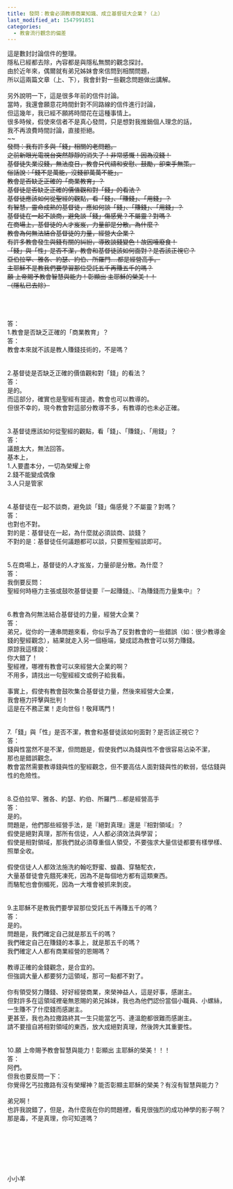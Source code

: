 ```yaml
---
title: 發問：教會必須教導商業知識、成立基督徒大企業？（上）
last_modified_at: 1547991851
categories:
  - 教會流行觀念的偏差
---
```


這是數封討論信件的整理。<br>隱私已經都去除，內容都是與隱私無關的觀念探討。<br>由於近年來，偶爾就有弟兄姊妹會來信問到相關問題，<br>所以這兩篇文章（上、下），我會針對一些觀念問題做出講解。<br><br>另外說明一下，這是很多年前的信件討論。<br>當時，我還會願意花時間針對不同路線的信件進行討論，<br>但這幾年，我已經不願將時間花在這種事情上。<br>很多時候，假使來信者不是真心發問，只是想對我推銷個人理念的話，<br>我不再浪費時間討論，直接拒絕。<br><!--more-->~~~~~~~~~~~~~~~~~~~~<br>發問：我有許多與「錢」相關的老問題。<br>之前新眼光電視台突然靜靜的消失了！非常感慨！因為沒錢！<br>基督徒失業沒錢，無法度日，教會只代禱和安慰、鼓勵，卻束手無策。<br>俗話說：「錢不是萬能，沒錢卻萬萬不能」。<br>教會是否缺乏正確的「商業教育」？<br>基督徒是否缺乏正確的價值觀和對「錢」的看法？<br>基督徒應該如何從聖經的觀點，看「錢」、「賺錢」、「用錢」？<br>有智慧，靈命成熟的基督徒，應如何談「錢」、「賺錢」、「用錢」？<br>基督徒在一起不談商，避免談「錢」傷感覺？不屬靈？對嗎？<br>在商場上，基督徒的人才岌岌，力量卻是分散。為什麼？<br>教會為何無法結合基督徒的力量，經營大企業？<br>有許多教會發生與錢有關的糾紛，導致談錢變色！故因噎廢食！<br>「錢」與「性」是否不潔，教會和基督徒該如何面對？是否該正視它？<br>亞伯拉罕、雅各、約瑟、約伯、所羅門….都是經營高手。<br> 主耶穌不是教我們要學習那位受託五千再賺五千的嗎？<br>願  上帝賜予教會智慧與能力！彰顯出 主耶穌的榮美！！<br>（隱私已去除）<br>~~~~~~~~~~~~~~~~~~<br><br><br><br>答：<br>1.教會是否缺乏正確的「商業教育」？<br>答：<br>教會本來就不該是教人賺錢技術的，不是嗎？<br><br> <br>2.基督徒是否缺乏正確的價值觀和對「錢」的看法？<br>答：<br>是的。<br>而這部分，確實也是聖經有提過，教會也可以教導的。<br>但很不幸的，現今教會對這部分教導不多，有教導的也未必正確。<br> <br><br>3.基督徒應該如何從聖經的觀點，看「錢」、「賺錢」、「用錢」？<br>答：<br>議題太大，無法回答。<br>基本上，<br>1.人要盡本分，一切為榮耀上帝<br>2.錢不能變成偶像<br>3.人只是管家<br> <br> <br>4.基督徒在一起不談商，避免談「錢」傷感覺？不屬靈？對嗎？<br>答：<br>也對也不對。<br>對的是：基督徒在一起，為什麼就必須談商、談錢？<br>不對的是：基督徒任何議題都可以談，只要照聖經談即可。<br> <br><br>5.在商場上，基督徒的人才岌岌，力量卻是分散。為什麼？<br>答：<br>我倒要反問：<br>聖經何時極力主張或鼓吹基督徒要『一起賺錢』、『為賺錢而力量集中』？<br><br> <br>6.教會為何無法結合基督徒的力量，經營大企業？<br>答：<br>弟兄，從你的一連串問題來看，你似乎為了反對教會的一些錯誤（如：很少教導金錢的聖經觀念），結果就走入另一個極端，變成認為教會可以努力賺錢。<br>原諒我這樣說：<br>你大錯了！<br>聖經裡，哪裡有教會可以來經營大企業的啊？<br>不用多，請找出一句聖經經文或例子給我看。<br> <br>事實上，假使有教會鼓吹集合基督徒力量，然後來經營大企業，<br>我會極力抨擊與批判！<br>這是在不務正業！走向世俗！敬拜瑪門！<br><br> <br>7.「錢」與「性」是否不潔，教會和基督徒該如何面對？是否該正視它？<br>答：<br>錢與性當然不是不潔，但問題是，假使我們以為錢與性不會很容易沾染不潔，<br>那也是錯誤觀念。<br>教會當然需要教導錢與性的聖經觀念，但不要高估人面對錢與性的軟弱，低估錢與性的危險性。<br><br> <br>8.亞伯拉罕、雅各、約瑟、約伯、所羅門….都是經營高手<br>答：<br>是的。<br>問題是，他們那些經營手法，是『絕對真理』還是『相對領域』？<br>假使是絕對真理，那所有信徒，人人都必須效法與學習；<br>假使是相對領域，那我們就必須尊重個人領受，不要強求大量信徒都要有樣學樣、照單全收。<br> <br>假使信徒人人都效法施洗約翰吃野蜜、蝗蟲、穿駱駝衣，<br>大量基督徒會先餓死凍死，因為不是每個地方都有這類東西。<br>而駱駝也會倒楣死，因為一大堆會被抓來剝皮。<br> <br><br>9.主耶穌不是教我們要學習那位受託五千再賺五千的嗎？<br>答：<br>是的。<br>問題是，我們確定自己就是那五千的嗎？<br>我們確定自己在賺錢的本事上，就是那五千的嗎？<br>我們確定人人都有商業經營的恩賜嗎？<br> <br>教導正確的金錢觀念，是合宜的。<br>但強調大量人都要努力這領域，那可一點都不對了。<br> <br>你有領受努力賺錢、好好經營商業，來榮神益人，這是好事，感謝主。<br>但對許多在這領域裡毫無恩賜的弟兄姊妹，我也為他們認份當個小職員、小螺絲，一生賺不了什麼錢而感謝主。<br>更甚至，我也為拉撒路終其一生只能當乞丐、連溫飽都很難而感謝主。<br>請不要擅自將相對領域的東西，放大成絕對真理，然後誇大其重要性。<br><br> <br>10.願  上帝賜予教會智慧與能力！彰顯出 主耶穌的榮美！！！<br>答：<br>阿們。<br>但我也要反問一下：<br>你覺得乞丐拉撒路有沒有榮耀神？能否彰顯主耶穌的榮美？有沒有智慧與能力？<br> <br>弟兄啊！<br>也許我說錯了，但是，為什麼我在你的問題裡，看見很強烈的成功神學的影子啊？<br>那是毒，不是真理，你可知道嗎？<br> <br><br><br><br><br><br><br>小小羊<br><br><br><br><br><br><br>
